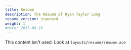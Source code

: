 ```yaml
---
title: Résumé
description: The Résumé of Ryan Taylor Long
resume_version: standard
weight: 1
#date: 2015-08-16
---
```


This content isn't used. Look at `layouts/resume/resume.ace`
